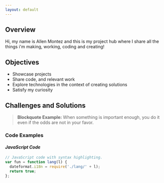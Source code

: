 ```yaml
---
layout: default
---
```


## **Overview**

Hi, my name is Allen Montez and this is my  project hub where I share all the things i'm making, working, coding and creating!

## **Objectives**

- Showcase projects 
- Share code, and relevant work 
- Explore technologies in the context of creating solutions 
- Satisfy my curiosity 

## **Challenges and Solutions**

> **Blockquote Example:**
> When something is important enough, you do it even if the odds are not in your favor.

### **Code Examples**

#### *JavaScript Code*

```js
// JavaScript code with syntax highlighting.
var fun = function lang(l) {
  dateformat.i18n = require('./lang/' + l);
  return true;
};
